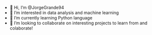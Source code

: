 - 👋 Hi, I’m @JorgeGrande94
- 👀 I’m interested in data analysis and machine learning
- 🌱 I’m currently learning Python language
- 💞️ I’m looking to collaborate on interesting projects to learn from and colaborate!

<!---
JorgeGrande94/JorgeGrande94 is a ✨ special ✨ repository because its `README.md` (this file) appears on your GitHub profile.
You can click the Preview link to take a look at your changes.
--->
